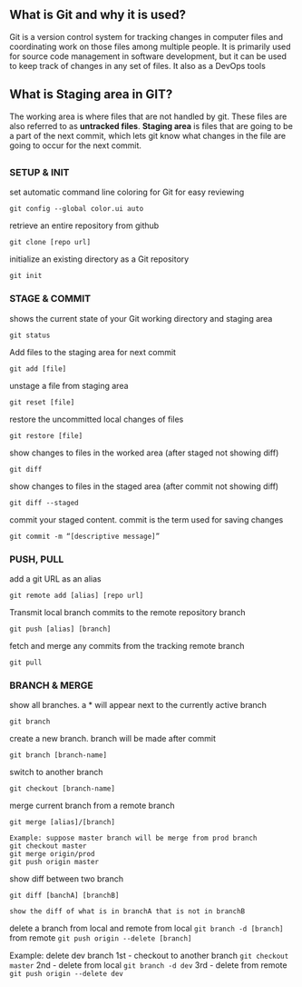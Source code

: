 ## What is Git and why it is used?
Git is a version control system for tracking changes in computer files and coordinating work on those files among multiple people. 
It is primarily used for source code management in software development, but it can be used to keep track of changes in any set of files.
It also as a DevOps tools

## What is Staging area in GIT?
The working area is where files that are not handled by git. These files are also referred to as **untracked files**. **Staging area** is files that are going to be a part of the next commit, which lets git know what changes in the file are going to occur for the next commit.
##
##

### SETUP & INIT

set automatic command line coloring for Git for easy reviewing
```
git config --global color.ui auto
```
retrieve an entire repository from github
```
git clone [repo url]
```
initialize an existing directory as a Git repository
```
git init
```

### STAGE & COMMIT

shows the current state of your Git working directory and staging area
```
git status
```
Add files to the staging area for next commit
```
git add [file]
```
unstage a file from staging area
```
git reset [file]
```
restore the uncommitted local changes of files
```
git restore [file]
```
show changes to files in the worked area (after staged not showing diff)
```
git diff
```
show changes to files in the staged area (after commit not showing diff)
```
git diff --staged
```
commit your staged content. commit is the term used for saving changes
```
git commit -m “[descriptive message]”
```

### PUSH, PULL

add a git URL as an alias
```
git remote add [alias] [repo url]
```
Transmit local branch commits to the remote repository branch
```
git push [alias] [branch]
```
fetch and merge any commits from the tracking remote branch
```
git pull
```

### BRANCH & MERGE

show all branches. a * will appear next to the currently active branch
```
git branch
```
create a new branch. branch will be made after commit
```
git branch [branch-name]
```
switch to another branch
```
git checkout [branch-name]
```
merge current branch from a remote branch
```
git merge [alias]/[branch]

Example: suppose master branch will be merge from prod branch
git checkout master
git merge origin/prod
git push origin master
```
show diff between two branch
```
git diff [banchA] [branchB]

show the diff of what is in branchA that is not in branchB
```
delete a branch from local and remote
  from local
    ```
    git branch -d [branch]
    ```
  from remote
    ```
    git push origin --delete [branch]
    ```

  Example: delete dev branch
    1st - checkout to another branch
    ```
    git checkout master
    ```
    2nd - delete from local
    ```
    git branch -d dev
    ```
    3rd - delete from remote
    ```
    git push origin --delete dev
    ```

